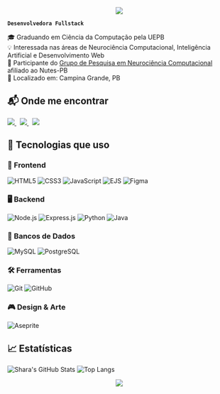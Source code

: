 
<p align="center">
  <img src="https://capsule-render.vercel.app/api?type=waving&color=0:ff00cc,100:3333ff&height=180&section=header&text=💻%20Shara%20Isabell&fontSize=40&fontColor=ffffff&" />
</p>

**`Desenvolvedora Fullstack`**

🎓 Graduando em Ciência da Computação pela UEPB  
💡 Interessada nas áreas de Neurociência Computacional, Inteligência Artificial e Desenvolvimento Web  
🧠 Participante do [Grupo de Pesquisa em Neurociência Computacional](https://www.instagram.com/neuro_comp/) afiliado ao Nutes-PB  
📍 Localizado em: Campina Grande, PB  

## 📬 Onde me encontrar
<p align="left">
  <a href="mailto:isabeloliveira425@gmail.com" target="_blank">
    <img src="https://img.shields.io/badge/Email-%23D14836.svg?&style=for-the-badge&logo=gmail&logoColor=white" />
  </a>
  &nbsp;
  <a href="https://sharaisabell.dev" target="_blank">
    <img src="https://img.shields.io/badge/Portfólio-%2312100E.svg?&style=for-the-badge&logo=About.me&logoColor=white" />
  </a>
  &nbsp;
  <a href="https://www.linkedin.com/in/shara-isabell-303968256/" target="_blank">
    <img src="https://img.shields.io/badge/LinkedIn-%230077B5.svg?&style=for-the-badge&logo=linkedin&logoColor=white" />
  </a>
</p>

## 🤖 Tecnologias que uso

### 🎨 Frontend
![HTML5](https://img.shields.io/badge/-HTML5-E34F26?style=flat-square&logo=html5&logoColor=white)
![CSS3](https://img.shields.io/badge/-CSS3-1572B6?style=flat-square&logo=css3)
![JavaScript](https://img.shields.io/badge/-JavaScript-F7DF1E?style=flat-square&logo=javascript&logoColor=black)
![EJS](https://img.shields.io/badge/-EJS-8e44ad?style=flat-square)
![Figma](https://img.shields.io/badge/-Figma-F24E1E?style=flat-square&logo=figma&logoColor=white)

### 🖥️ Backend
![Node.js](https://img.shields.io/badge/-Node.js-339933?style=flat-square&logo=node.js&logoColor=white)
![Express.js](https://img.shields.io/badge/-Express.js-000000?style=flat-square&logo=express&logoColor=white)
![Python](https://img.shields.io/badge/-Python-3776AB?style=flat-square&logo=python&logoColor=white)
![Java](https://img.shields.io/badge/-Java-orange?style=flat-square&logo=java)

### 💾 Bancos de Dados
![MySQL](https://img.shields.io/badge/-MySQL-4479A1?style=flat-square&logo=mysql&logoColor=white)
![PostgreSQL](https://img.shields.io/badge/-PostgreSQL-336791?style=flat-square&logo=postgresql&logoColor=white)

### 🛠️ Ferramentas
![Git](https://img.shields.io/badge/-Git-F05032?style=flat-square&logo=git&logoColor=white)
![GitHub](https://img.shields.io/badge/-GitHub-181717?style=flat-square&logo=github)

### 🎮 Design & Arte
![Aseprite](https://img.shields.io/badge/-Aseprite-7D929E?style=flat-square&logo=aseprite&logoColor=white)


## 📈 Estatísticas
![Shara's GitHub Stats](https://github-readme-stats.vercel.app/api?username=SharaIsabell&show_icons=true&theme=tokyonight&locale=pt-br)
![Top Langs](https://github-readme-stats.vercel.app/api/top-langs/?username=SharaIsabell&layout=compact&theme=tokyonight&locale=pt-br)

<p align="center">
  <img src="https://capsule-render.vercel.app/api?type=waving&color=0:3333ff,100:ff00cc&height=120&section=footer" />
</p>
